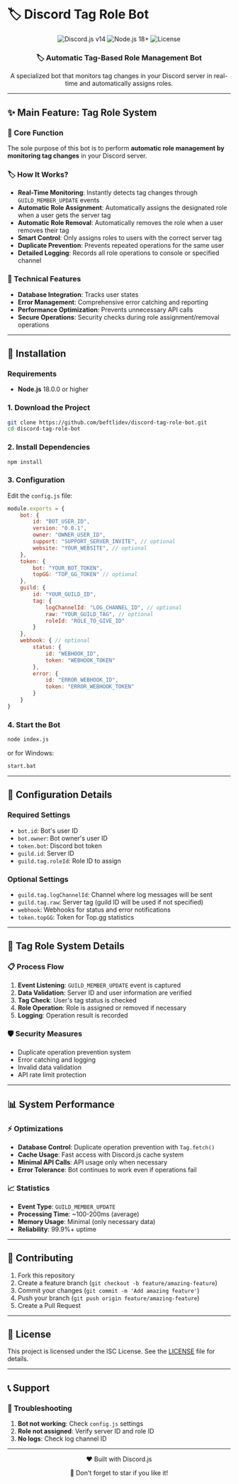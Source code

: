 # 🏷️ Discord Tag Role Bot

<div align="center">
  <img src="https://img.shields.io/badge/Discord.js-v14-blue?style=for-the-badge&logo=discord" alt="Discord.js v14">
  <img src="https://img.shields.io/badge/Node.js-18+-green?style=for-the-badge&logo=node.js" alt="Node.js 18+">
  <img src="https://img.shields.io/badge/License-MIT-red?style=for-the-badge" alt="License">
</div>

<div align="center">
  <h3>🏷️ Automatic Tag-Based Role Management Bot</h3>
  <p>A specialized bot that monitors tag changes in your Discord server in real-time and automatically assigns roles.</p>
</div>

---

## ✨ Main Feature: Tag Role System

### 🎯 Core Function
The sole purpose of this bot is to perform **automatic role management by monitoring tag changes** in your Discord server.

### 🏷️ How It Works?
- **Real-Time Monitoring**: Instantly detects tag changes through `GUILD_MEMBER_UPDATE` events
- **Automatic Role Assignment**: Automatically assigns the designated role when a user gets the server tag
- **Automatic Role Removal**: Automatically removes the role when a user removes their tag
- **Smart Control**: Only assigns roles to users with the correct server tag
- **Duplicate Prevention**: Prevents repeated operations for the same user
- **Detailed Logging**: Records all role operations to console or specified channel

### 🔧 Technical Features
- **Database Integration**: Tracks user states
- **Error Management**: Comprehensive error catching and reporting
- **Performance Optimization**: Prevents unnecessary API calls
- **Secure Operations**: Security checks during role assignment/removal operations

---

## 🚀 Installation

### Requirements
- **Node.js** 18.0.0 or higher

### 1. Download the Project
```bash
git clone https://github.com/beftlidev/discord-tag-role-bot.git
cd discord-tag-role-bot
```

### 2. Install Dependencies
```bash
npm install
```

### 3. Configuration
Edit the `config.js` file:

```javascript
module.exports = {
    bot: {
        id: "BOT_USER_ID",
        version: "0.0.1",
        owner: "OWNER_USER_ID",
        support: "SUPPORT_SERVER_INVITE", // optional
        website: "YOUR_WEBSITE", // optional
    },
    token: {
        bot: "YOUR_BOT_TOKEN",
        topGG: "TOP_GG_TOKEN" // optional
    },
    guild: {
        id: "YOUR_GUILD_ID",
        tag: {
            logChannelId: "LOG_CHANNEL_ID", // optional
            raw: "YOUR_GUILD_TAG", // optional
            roleId: "ROLE_TO_GIVE_ID"
        }
    },
    webhook: { // optional
        status: {
            id: "WEBHOOK_ID",
            token: "WEBHOOK_TOKEN"
        },
        error: {
            id: "ERROR_WEBHOOK_ID",
            token: "ERROR_WEBHOOK_TOKEN"
        }
    }
}
```

### 4. Start the Bot
```bash
node index.js
```

or for Windows:
```bash
start.bat
```

---

## 🔧 Configuration Details

### Required Settings
- `bot.id`: Bot's user ID
- `bot.owner`: Bot owner's user ID
- `token.bot`: Discord bot token
- `guild.id`: Server ID
- `guild.tag.roleId`: Role ID to assign

### Optional Settings
- `guild.tag.logChannelId`: Channel where log messages will be sent
- `guild.tag.raw`: Server tag (guild ID will be used if not specified)
- `webhook`: Webhooks for status and error notifications
- `token.topGG`: Token for Top.gg statistics

---

## 🔧 Tag Role System Details

### 📋 Process Flow
1. **Event Listening**: `GUILD_MEMBER_UPDATE` event is captured
2. **Data Validation**: Server ID and user information are verified
3. **Tag Check**: User's tag status is checked
4. **Role Operation**: Role is assigned or removed if necessary
5. **Logging**: Operation result is recorded

### 🛡️ Security Measures
- Duplicate operation prevention system
- Error catching and logging
- Invalid data validation
- API rate limit protection

---

## 📊 System Performance

### ⚡ Optimizations
- **Database Control**: Duplicate operation prevention with `Tag.fetch()`
- **Cache Usage**: Fast access with Discord.js cache system
- **Minimal API Calls**: API usage only when necessary
- **Error Tolerance**: Bot continues to work even if operations fail

### 📈 Statistics
- **Event Type**: `GUILD_MEMBER_UPDATE`
- **Processing Time**: ~100-200ms (average)
- **Memory Usage**: Minimal (only necessary data)
- **Reliability**: 99.9%+ uptime

---

## 🤝 Contributing

1. Fork this repository
2. Create a feature branch (`git checkout -b feature/amazing-feature`)
3. Commit your changes (`git commit -m 'Add amazing feature'`)
4. Push your branch (`git push origin feature/amazing-feature`)
5. Create a Pull Request

---

## 📝 License

This project is licensed under the ISC License. See the [LICENSE](LICENSE) file for details.

---

## 📞 Support

### 🐛 Troubleshooting
1. **Bot not working**: Check `config.js` settings
2. **Role not assigned**: Verify server ID and role ID
3. **No logs**: Check log channel ID

---

<div align="center">
  <p>❤️ Built with Discord.js</p>
  <p>🌟 Don't forget to star if you like it!</p>
</div>
